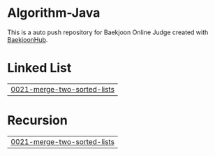 # Algorithm-Java
This is a auto push repository for Baekjoon Online Judge created with [BaekjoonHub](https://github.com/BaekjoonHub/BaekjoonHub).


# Linked List
|  |
| ------- |
| [0021-merge-two-sorted-lists](https://github.com/sejineer/Problem-Solving/tree/master/0021-merge-two-sorted-lists) |
# Recursion
|  |
| ------- |
| [0021-merge-two-sorted-lists](https://github.com/sejineer/Problem-Solving/tree/master/0021-merge-two-sorted-lists) |